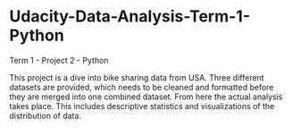 # Udacity-Data-Analysis-Term-1-Python
Term 1 - Project 2 - Python

This project is a dive into bike sharing data from USA.
Three different datasets are provided, which needs to be cleaned and formatted before they are merged into one combined dataset. From here the actual analysis takes place. This includes descriptive statistics and visualizations of the distribution of data.
